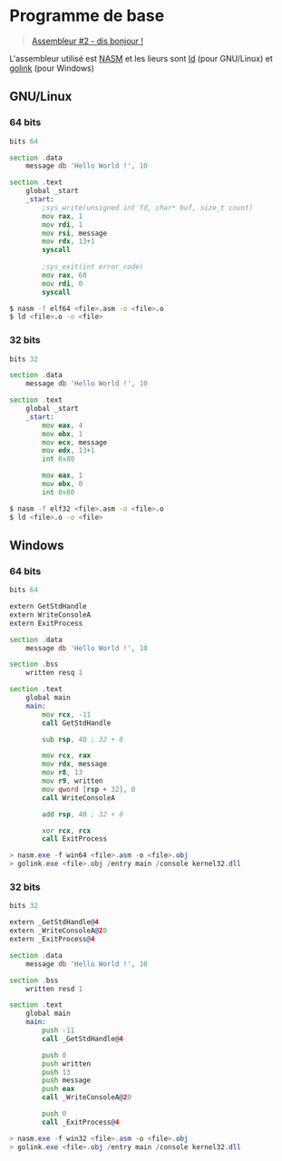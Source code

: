 # Programme de base

> [Assembleur #2 - dis bonjour !](https://www.youtube.com/watch?v=22UPjfgyRzI)

L'assembleur utilisé est [NASM](https://nasm.us/) et les lieurs sont [ld](https://www.gnu.org/software/binutils/) (pour GNU/Linux) et [golink](http://godevtool.com/) (pour Windows)

## GNU/Linux

### 64 bits

```asm
bits 64

section .data
    message db 'Hello World !', 10

section .text
    global _start
    _start:
        ;sys_write(unsigned int fd, char* buf, size_t count)
        mov rax, 1
        mov rdi, 1
        mov rsi, message
        mov rdx, 13+1
        syscall
        
        ;sys_exit(int error_code)
        mov rax, 60
        mov rdi, 0
        syscall
```
```bash
$ nasm -f elf64 <file>.asm -o <file>.o
$ ld <file>.o -o <file>
```

### 32 bits

```asm
bits 32

section .data
	message db 'Hello World !', 10

section .text
	global _start
	_start:
		mov eax, 4
		mov ebx, 1
		mov ecx, message
		mov edx, 13+1
		int 0x80

		mov eax, 1
		mov ebx, 0
		int 0x80
```
```bash
$ nasm -f elf32 <file>.asm -o <file>.o
$ ld <file>.o -o <file>
```

## Windows

### 64 bits

```asm
bits 64

extern GetStdHandle
extern WriteConsoleA
extern ExitProcess

section .data
	message db 'Hello World !', 10

section .bss
	written resq 1

section .text
	global main
	main:
		mov rcx, -11
		call GetStdHandle

		sub rsp, 40 ; 32 + 8

		mov rcx, rax
		mov rdx, message
		mov r8, 13
		mov r9, written
		mov qword [rsp + 32], 0
		call WriteConsoleA

		add rsp, 40 ; 32 + 8

		xor rcx, rcx
		call ExitProcess
```
```powershell
> nasm.exe -f win64 <file>.asm -o <file>.obj
> golink.exe <file>.obj /entry main /console kernel32.dll
```

### 32 bits

```asm
bits 32

extern _GetStdHandle@4
extern _WriteConsoleA@20
extern _ExitProcess@4

section .data
	message db 'Hello World !', 10

section .bss
	written resd 1

section .text
	global main
	main:
		push -11
		call _GetStdHandle@4

		push 0
		push written
		push 13
		push message
		push eax
		call _WriteConsoleA@20

		push 0
		call _ExitProcess@4
```
```powershell
> nasm.exe -f win32 <file>.asm -o <file>.obj
> golink.exe <file>.obj /entry main /console kernel32.dll
```
